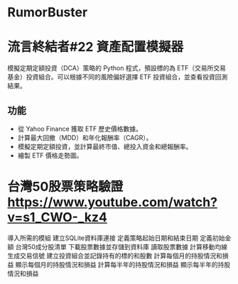# RumorBuster

# 流言終結者#22 資產配置模擬器
模擬定期定額投資（DCA）策略的 Python 程式，預設標的為 ETF（交易所交易基金）投資組合。可以根據不同的風險偏好選擇 ETF 投資組合，並查看投資回測結果。

## 功能
- 從 Yahoo Finance 獲取 ETF 歷史價格數據。
- 計算最大回撤（MDD）和年化報酬率（CAGR）。
- 模擬定期定額投資，並計算最終市值、總投入資金和總報酬率。
- 繪製 ETF 價格走勢圖。

# 台灣50股票策略驗證 https://www.youtube.com/watch?v=s1_CWO-_kz4
導入所需的模組
建立SQLite資料庫連接
定義策略起始日期和結束日期
定義初始金額
台灣50成分股清單
下載股票數據並存儲到資料庫
讀取股票數據
計算移動均線
生成交易信號
建立投資組合並記錄持有的標的和股數
計算每個月的持股情況和損益
顯示每個月的持股情況和損益
計算每半年的持股情況和損益
顯示每半年的持股情況和損益
